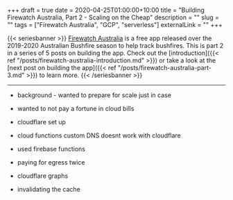 +++
draft = true
date = 2020-04-25T01:00:00+10:00
title = "Building Firewatch Australia, Part 2 - Scaling on the Cheap"
description = ""
slug = ""
tags = ["Firewatch Australia", "GCP", "serverless"]
externalLink = ""
+++

{{< seriesbanner >}}
[Firewatch Australia](https://firewatchaus.com/) is a free app released over the 2019-2020 Australian Bushfire season to help track bushfires. This is part 2 in a series of 5 posts on building the app. Check out the
[introduction]({{< ref "/posts/firewatch-australia-introduction.md" >}}) or take a look at the [next
post on building the app]({{< ref "/posts/firewatch-australia-part-3.md" >}}) to learn more.
{{< /seriesbanner >}}

---

- background - wanted to prepare for scale just in case
- wanted to not pay a fortune in cloud bills

- cloudflare set up
- cloud functions custom DNS doesnt work with cloudflare
- used firebase functions
- paying for egress twice
- cloudflare graphs
- invalidating the cache

